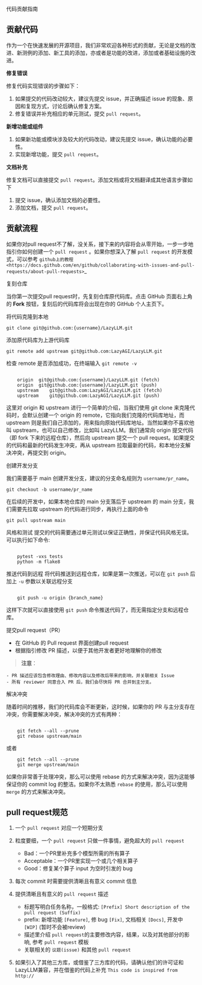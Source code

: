 代码贡献指南

贡献代码
---

作为一个在快速发展的开源项目，我们非常欢迎各种形式的贡献，无论是文档的改进、新测例的添加、新工具的添加，亦或者是功能的改进，添加或者基础设施的改进。

**修复错误**

修复代码实现错误的步骤如下：

1. 如果提交的代码改动较大，建议先提交 issue，并正确描述 issue 的现象、原因和复现方式，讨论后确认修复方案。
2. 修复错误并补充相应的单元测试，提交 ``pull request``。

**新增功能或组件**

1. 如果新功能或模块涉及较大的代码改动，建议先提交 issue，确认功能的必要性。
2. 实现新增功能，提交 ``pull request``。

**文档补充**

修复文档可以直接提交 ``pull request``。添加文档或将文档翻译成其他语言步骤如下

1. 提交 issue，确认添加文档的必要性。
2. 添加文档，提交 ``pull request``。

贡献流程
---

如果你对pull request不了解，没关系，接下来的内容将会从零开始，一步一步地指引你如何创建一个 ``pull request`` 。如果你想深入了解 ``pull request`` 的开发模式，可以参考 `github上的教程 <https://docs.github.com/en/github/collaborating-with-issues-and-pull-requests/about-pull-requests>`_

复刻仓库

当你第一次提交pull request时，先复刻仓库原代码库。点击 GitHub 页面右上角的 **Fork** 按钮，复刻后的代码库将会出现在你的 GitHub 个人主页下。

将代码克隆到本地

``git clone git@github.com:{username}/LazyLLM.git``

添加原代码库为上游代码库

``git remote add upstream git@github.com:LazyAGI/LazyLLM.git``

检查 remote 是否添加成功，在终端输入 ``git remote -v``
```

    origin	git@github.com:{username}/LazyLLM.git (fetch)
    origin	git@github.com:{username}/LazyLLM.git (push)
    upstream	git@github.com:LazyAGI/LazyLLM.git (fetch)
    upstream	git@github.com:LazyAGI/LazyLLM.git (push)
```
这里对 origin 和 upstream 进行一个简单的介绍，当我们使用 git clone 来克隆代码时，会默认创建一个 origin 的 remote，它指向我们克隆的代码库地址，而 upstream 则是我们自己添加的，用来指向原始代码库地址。当然如果你不喜欢他叫 upstream，也可以自己修改，比如叫 LazyLLM。我们通常向 origin 提交代码（即 fork 下来的远程仓库），然后向 upstream 提交一个 pull request。如果提交的代码和最新的代码发生冲突，再从 upstream 拉取最新的代码，和本地分支解决冲突，再提交到 origin。


创建开发分支

我们需要基于 main 创建开发分支，建议的分支命名规则为 ``username/pr_name``。

``git checkout -b username/pr_name``

在后续的开发中，如果本地仓库的 main 分支落后于 upstream 的 main 分支，我们需要先拉取 upstream 的代码进行同步，再执行上面的命令

``git pull upstream main``


风格和测试
提交的代码需要通过单元测试以保证正确性，并保证代码风格无误。可以执行如下命令:

```

    pytest -vxs tests
    python -m flake8
```

推送代码到远程
将代码推送到远程仓库，如果是第一次推送，可以在 ``git push`` 后加上 ``-u`` 参数以关联远程分支

```

    git push -u origin {branch_name}
```
这样下次就可以直接使用 ``git push`` 命令推送代码了，而无需指定分支和远程仓库。


提交pull request（PR）

- 在 GitHub 的 Pull request 界面创建pull request <br>
- 根据指引修改 PR 描述，以便于其他开发者更好地理解你的修改

> **注意**：

    - PR 描述应该包含修改理由、修改内容以及修改后带来的影响，并关联相关 Issue
    - 所有 reviewer 同意合入 PR 后，我们会尽快将 PR 合并到主分支。

解决冲突

随着时间的推移，我们的代码库会不断更新，这时候，如果你的 PR 与主分支存在冲突，你需要解决冲突，解决冲突的方式有两种：

```

    git fetch --all --prune
    git rebase upstream/main
```
或者

```
    git fetch --all --prune
    git merge upstream/main
```
如果你非常善于处理冲突，那么可以使用 rebase 的方式来解决冲突，因为这能够保证你的 commit log 的整洁。如果你不太熟悉 ``rebase`` 的使用，那么可以使用 ``merge`` 的方式来解决冲突。

pull request规范
---
1. 一个 ``pull request`` 对应一个短期分支

2. 粒度要细，一个 ``pull request`` 只做一件事情，避免超大的 ``pull request``

   - Bad：一个PR里补充多个模型所需的所有算子
   - Acceptable：一个PR里实现一个或几个相关算子
   - Good：修复某个算子 input 为空时引发的 bug

3. 每次 commit 时需要提供清晰且有意义 commit 信息

4. 提供清晰且有意义的 ``pull request`` 描述

   - 标题写明白任务名称，一般格式: ``[Prefix] Short description of the pull request (Suffix)``
   - prefix: 新增功能  ``[Feature]``, 修 bug ``[Fix]``, 文档相关 ``[Docs]``, 开发中 ``[WIP]`` (暂时不会被review)
   - 描述里介绍 ``pull request``的主要修改内容，结果，以及对其他部分的影响, 参考 ``pull request`` 模板
   - 关联相关的 ``议题(issue)`` 和其他 ``pull request``

5. 如果引入了其他三方库，或借鉴了三方库的代码，请确认他们的许可证和LazyLLM兼容，并在借鉴的代码上补充 ``This code is inspired from http://``
